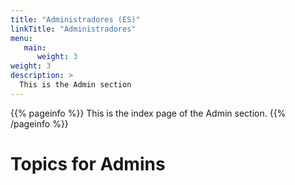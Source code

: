 ```yaml
---
title: "Administradores (ES)"
linkTitle: "Administradores"
menu:
   main:
      weight: 3
weight: 3
description: >
  This is the Admin section
---
```


{{% pageinfo %}}
This is the index page of the Admin section.
{{% /pageinfo %}}


# Topics for Admins